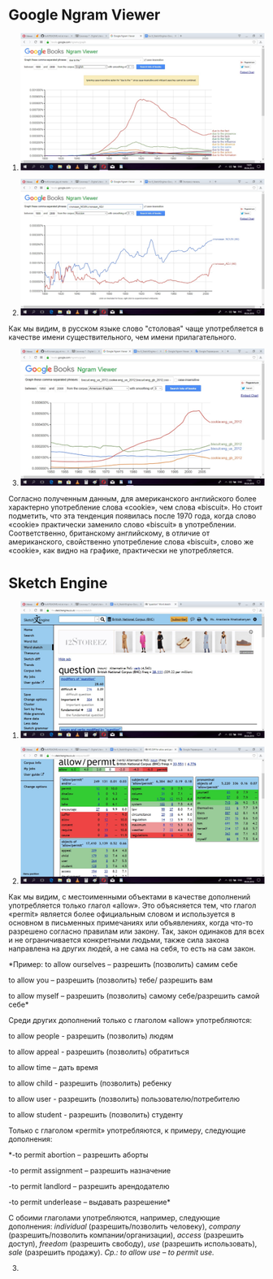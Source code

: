 # Google Ngram Viewer

1. ![](https://github.com/anastasia99mn/hw6/blob/master/screen.jpg)

2. ![](https://github.com/anastasia99mn/hw6/blob/master/screen2.jpg)

Как мы видим, в русском языке слово "столовая" чаще употребляется в качестве имени существительного, чем имени прилагательного.

3. ![](https://github.com/anastasia99mn/hw6/blob/master/screen3.jpg)

Согласно полученным данным, для американского английского более характерно употребление слова «cookie», чем слова «biscuit». Но стоит подметить, что эта тенденция появилась после 1970 года, когда слово «cookie» практически заменило слово «biscuit» в употреблении. Соответственно, британскому английскому, в отличие от американского, свойственно употребление слова «biscuit», слово же «cookie», как видно на графике, практически не употребляется.

# Sketch Engine

1. ![](https://github.com/anastasia99mn/hw6/blob/master/screen4.jpg)

2. ![](https://github.com/anastasia99mn/hw6/blob/master/screen5.jpg)

Как мы видим, с местоименными объектами в качестве дополнений употребляется только глагол «allow». Это объясняется тем, что глагол «permit» является более официальным словом и используется в основном в письменных примечаниях или объявлениях, когда что-то разрешено согласно правилам или закону. Так, закон одинаков для всех и не ограничивается конкретными людьми, также сила закона направлена на других людей, а не сама на себя, то есть на сам закон.

*Пример: 
to allow ourselves – разрешить (позволить) самим себе
                
to allow you – разрешить (позволить) тебе/ разрешить вам

to allow myself – разрешить (позволить) самому себе/разрешить самой себе*


Среди других дополнений только с глаголом «allow» употребляются:

to allow people	- разрешить (позволить) людям

to allow appeal	- разрешить (позволить) обратиться

to allow time – дать время

to allow child - разрешить (позволить) ребенку

to allow user - разрешить (позволить) пользователю/потребителю

to allow student - разрешить (позволить) студенту

Только с глаголом «permit» употребляются, к примеру, следующие дополнения:

*-to permit abortion – разрешить аборты

-to permit assignment – разрешить назначение

-to permit landlord – разрешить арендодателю

-to permit underlease – выдавать разрешение*

С обоими глаголами употребляются, например, следующие дополнения: *individual* (разрешить/позволить человеку), *company* (разрешить/позволить компании/организации), *access* (разрешить доступ), *freedom* (разрешить свободу), *use* (разрешить использовать), *sale* (разрешить продажу). *Ср.: to allow use – to permit use.*

3. 







